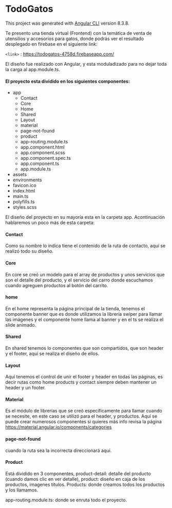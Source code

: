 # TodoGatos

This project was generated with [Angular CLI](https://github.com/angular/angular-cli) version 8.3.8.

Te presento una  tienda virtual (Frontend) con la temática de venta de utensilios y accesorios para gatos,  donde podrás ver el resultado desplegado en firebase en el siguiente  link:

`<link>` : <https://todogatos-4758d.firebaseapp.com/>

El diseño fue realizado con Angular, y esta moduladizado para no dejar toda la carga al app.module.ts.

#### El proyecto esta dividido en los siguientes componentes:
                
+ app
    + Contact
	+ Core
	+ Home
	+ Shared
	+ Layout
	+ material
	+ page-not-found
	+ product
	+ app-routing.module.ts	
	+ app.component.html	
	+ app.component.scss	
	+ app.component.spec.ts	
	+ app.component.ts	
	+ app.module.ts
+ assets
+ environments 
+ favicon.ico
+ index.html
+ main.ts
+ polyfills.ts
+ styles.scss


El diseño del proyecto en su mayoría esta en la carpeta app. 
Acontinuación hablaremos un poco más de esta carpeta:

#### Contact
Como su nombre lo indica tiene el contenido de la ruta de contacto, aquí se realizó todo su diseño.
#### Core
En core se creó un modelo para el array de productos y unos servicios que son el detalle del producto, y el servicio del carro donde escuchamos cuando agreguen productos al botón del carrito.

#### home
En el home representa la página principal de la tienda, tenemos el componente banner que es donde utilizamos la librería swiper para llamar las imágenes y el componente home llama al banner y en el ts se realiza el slide animado.
#### Shared
En shared tenemos lo componentes que son compartidos, que son header y el footer, aqui se realiza el diseño de ellos.
#### Layout
Aquí tenemos el control de unir el footer y header en todas las páginas, es decir rutas como home products y contact siempre deben mantener un header y un footer.

#### Material
Es el módulo de librerías que se creó específicamente para llamar cuando se necesite, en este caso se utilizó para el header, y productos. Aquí se puede crear numerosos componentes si quieres más info revisa la página https://material.angular.io/components/categories

#### page-not-found
 cuando la ruta sea la incorrecta direccionará aquí. 
#### Product
 Está dividido en 3 componentes, product-detail: detalle del producto (cuando damos clic en ver detalle), product: diseño en caja de los productos, imagenes titulos. Products: donde creamos todos los productos y los llamamos.


app-routing.module.ts: donde se enruta todo el proyecto. 


